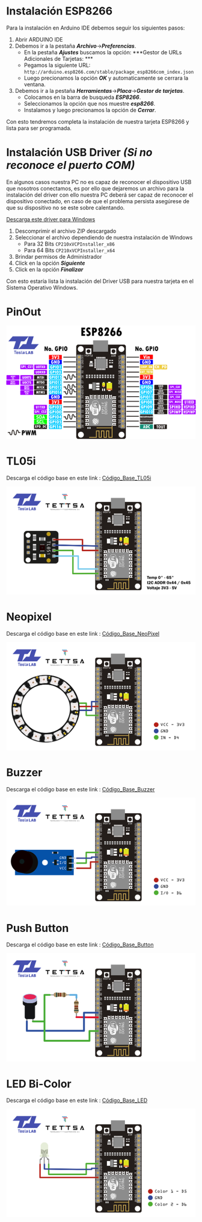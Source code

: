 # Instalación ESP8266

Para la instalación en Arduino IDE debemos seguir los siguientes pasos:

1. Abrir ARDUINO IDE
2. Debemos ir a la pestaña ***Archivo***->***Preferencias***.
	- En la pestaña ***Ajustes*** buscamos la opción: ***Gestor de URLs Adicionales de Tarjetas: ***
	- Pegamos la siguiente URL: `http://arduino.esp8266.com/stable/package_esp8266com_index.json`
	- Luego precionamos la opción ***OK*** y automaticamente se cerrara la ventana.
3. Debemos ir a la pestaña ***Herramientas***->***Placa***->***Gestor de tarjetas***.
	- Colocamos en la barra de busqueda ***ESP8266***.
	- Seleccionamos la opción que nos muestre ***esp8266***.
	- Instalamos y luego precionamos la opción de ***Cerrar***.

Con esto tendremos completa la instalación de nuestra tarjeta ESP8266 y lista para ser programada.	 

# Instalación USB Driver ***(Si no reconoce el puerto COM)***

En algunos casos nuestra PC no es capaz de reconocer el dispositivo USB que nosotros conectamos, es por ello que dejaremos un archivo para la instalación del driver con ello nuestra PC deberá ser capaz de reconocer el dispositivo conectado, en caso de que el problema persista asegúrese de que su dispositivo no se este sobre calentando.

[Descarga este driver para Windows][DRIVER_USB]

[DRIVER_USB]: https://drive.google.com/file/d/1yuZ91mJfR12bhASqD9ffsebzsEOJz8Om/view?usp=sharing

1. Descomprimir el archivo ZIP descargado 
2. Seleccionar el archivo dependiendo de nuestra instalación de Windows
	- Para 32 Bits `CP210xVCPInstaller_x86`
	- Para 64 Bits `CP210xVCPInstaller_x64`
3. Brindar permisos de Administrador	
4. Click en la opción ***Siguiente***
5. Click en la opción ***Finalizar***

Con esto estaría lista la instalación del Driver USB para nuestra tarjeta en el Sistema Operativo Windows.

# PinOut
![](/img/PINOUT_ESP8266.png)

# TL05i 

Descarga el código base en este link : 
[Código_Base_TL05i][TL05i]

[TL05i]: https://github.com/angelisidro/riic4-0/tree/master/codigo_base/riic4_0-ejemplo-rl05i
![](/img/TL05i.png)

# Neopixel 

Descarga el código base en este link : 
[Código_Base_NeoPixel][NeoPixel]

[NeoPixel]: https://github.com/angelisidro/riic4-0/tree/master/codigo_base/riic4_0-test-neopixel
![](/img/neo.png)

# Buzzer 

Descarga el código base en este link : 
[Código_Base_Buzzer][BUZZER]

[BUZZER]: https://github.com/angelisidro/riic4-0/tree/master/codigo_base/riic4_0-test-buzzer
![](/img/buzzer.png)

# Push Button 

Descarga el código base en este link : 
[Código_Base_Button][BUTTON]

[BUTTON]: https://github.com/angelisidro/riic4-0/tree/master/codigo_base/riic4_0-ejemplo-rl05i
![](/img/button.png)

# LED Bi-Color 

Descarga el código base en este link : 
[Código_Base_LED][LED]

[LED]: https://github.com/angelisidro/riic4-0/tree/master/codigo_base/riic4_0-ejemplo-rl05i
![](/img/led.png)



